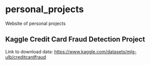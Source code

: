 # personal_projects
Website of personal projects

## Kaggle Credit Card Fraud Detection Project
Link to download data: https://www.kaggle.com/datasets/mlg-ulb/creditcardfraud 